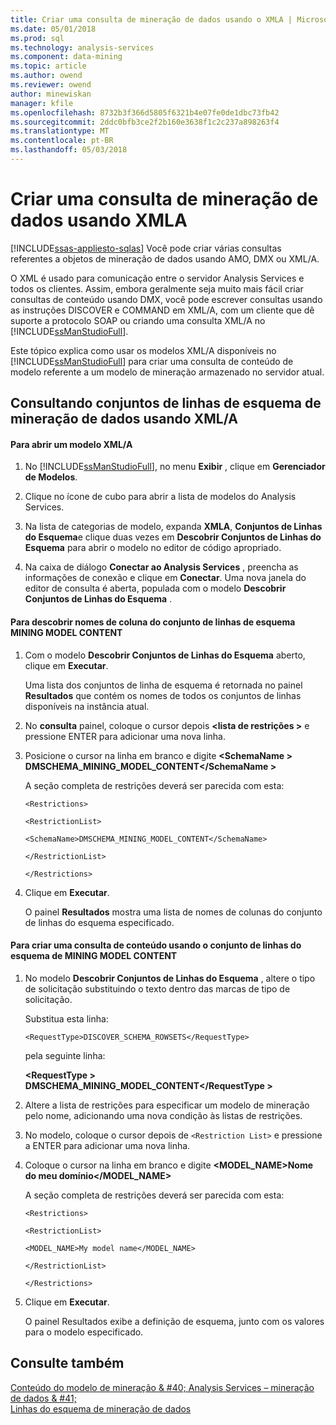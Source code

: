 ```yaml
---
title: Criar uma consulta de mineração de dados usando o XMLA | Microsoft Docs
ms.date: 05/01/2018
ms.prod: sql
ms.technology: analysis-services
ms.component: data-mining
ms.topic: article
ms.author: owend
ms.reviewer: owend
author: minewiskan
manager: kfile
ms.openlocfilehash: 8732b3f366d5805f6321b4e07fe0de1dbc73fb42
ms.sourcegitcommit: 2ddc0bfb3ce2f2b160e3638f1c2c237a898263f4
ms.translationtype: MT
ms.contentlocale: pt-BR
ms.lasthandoff: 05/03/2018
---
```

# <a name="create-a-data-mining-query-by-using-xmla"></a>Criar uma consulta de mineração de dados usando XMLA
[!INCLUDE[ssas-appliesto-sqlas](../../includes/ssas-appliesto-sqlas.md)]
  Você pode criar várias consultas referentes a objetos de mineração de dados usando AMO, DMX ou XML/A.  
  
 O XML é usado para comunicação entre o servidor Analysis Services e todos os clientes. Assim, embora geralmente seja muito mais fácil criar consultas de conteúdo usando DMX, você pode escrever consultas usando as instruções DISCOVER e COMMAND em XML/A, com um cliente que dê suporte a protocolo SOAP ou criando uma consulta XML/A no [!INCLUDE[ssManStudioFull](../../includes/ssmanstudiofull-md.md)].  
  
 Este tópico explica como usar os modelos XML/A disponíveis no [!INCLUDE[ssManStudioFull](../../includes/ssmanstudiofull-md.md)] para criar uma consulta de conteúdo de modelo referente a um modelo de mineração armazenado no servidor atual.  
  
## <a name="querying-data-mining-schema-rowsets-by-using-xmla"></a>Consultando conjuntos de linhas de esquema de mineração de dados usando XML/A  
  
#### <a name="to-open-an-xmla-template"></a>Para abrir um modelo XML/A  
  
1.  No [!INCLUDE[ssManStudioFull](../../includes/ssmanstudiofull-md.md)], no menu **Exibir** , clique em **Gerenciador de Modelos**.  
  
2.  Clique no ícone de cubo para abrir a lista de modelos do Analysis Services.  
  
3.  Na lista de categorias de modelo, expanda **XMLA**, **Conjuntos de Linhas do Esquema**e clique duas vezes em **Descobrir Conjuntos de Linhas do Esquema** para abrir o modelo no editor de código apropriado.  
  
4.  Na caixa de diálogo **Conectar ao Analysis Services** , preencha as informações de conexão e clique em **Conectar**. Uma nova janela do editor de consulta é aberta, populada com o modelo **Descobrir Conjuntos de Linhas do Esquema** .  
  
#### <a name="to-discover-column-names-from-the-mining-model-content-schema-rowset"></a>Para descobrir nomes de coluna do conjunto de linhas de esquema MINING MODEL CONTENT  
  
1.  Com o modelo **Descobrir Conjuntos de Linhas do Esquema** aberto, clique em **Executar**.  
  
     Uma lista dos conjuntos de linha de esquema é retornada no painel **Resultados** que contém os nomes de todos os conjuntos de linhas disponíveis na instância atual.  
  
2.  No **consulta** painel, coloque o cursor depois  **\<lista de restrições >** e pressione ENTER para adicionar uma nova linha.  
  
3.  Posicione o cursor na linha em branco e digite  **\<SchemaName > DMSCHEMA_MINING_MODEL_CONTENT\</SchemaName >**  
  
     A seção completa de restrições deverá ser parecida com esta:  
  
     `<Restrictions>`  
  
     `<RestrictionList>`  
  
     `<SchemaName>DMSCHEMA_MINING_MODEL_CONTENT</SchemaName>`  
  
     `</RestrictionList>`  
  
     `</Restrictions>`  
  
4.  Clique em **Executar**.  
  
     O painel **Resultados** mostra uma lista de nomes de colunas do conjunto de linhas do esquema especificado.  
  
#### <a name="to-create-a-content-query-using-the-mining-model-content-schema-rowset"></a>Para criar uma consulta de conteúdo usando o conjunto de linhas do esquema de MINING MODEL CONTENT  
  
1.  No modelo **Descobrir Conjuntos de Linhas do Esquema** , altere o tipo de solicitação substituindo o texto dentro das marcas de tipo de solicitação.  
  
     Substitua esta linha:  
  
     `<RequestType>DISCOVER_SCHEMA_ROWSETS</RequestType>`  
  
     pela seguinte linha:  
  
     **\<RequestType > DMSCHEMA_MINING_MODEL_CONTENT\</RequestType >**  
  
2.  Altere a lista de restrições para especificar um modelo de mineração pelo nome, adicionando uma nova condição às listas de restrições.  
  
3.  No modelo, coloque o cursor depois de `<Restriction List>` e pressione a ENTER para adicionar uma nova linha.  
  
4.  Coloque o cursor na linha em branco e digite **<MODEL_NAME>Nome do meu domínio</MODEL_NAME>**  
  
     A seção completa de restrições deverá ser parecida com esta:  
  
     `<Restrictions>`  
  
     `<RestrictionList>`  
  
     `<MODEL_NAME>My model name</MODEL_NAME>`  
  
     `</RestrictionList>`  
  
     `</Restrictions>`  
  
5.  Clique em **Executar**.  
  
     O painel Resultados exibe a definição de esquema, junto com os valores para o modelo especificado.  
  
## <a name="see-also"></a>Consulte também  
 [Conteúdo do modelo de mineração & #40; Analysis Services – mineração de dados & #41;](../../analysis-services/data-mining/mining-model-content-analysis-services-data-mining.md)   
 [Linhas do esquema de mineração de dados](../../analysis-services/schema-rowsets/data-mining/data-mining-schema-rowsets.md)  
  
  
